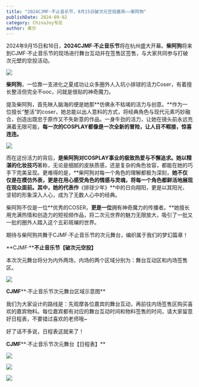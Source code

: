 ```yaml
---
title: "2024CJMF·不止音乐节，9月15日破次元空投嘉宾——柴阿狗"
publishDate: 2024-09-02
category: ChinaJoy专区
author: 莱尔
---
```


2024年9月15日和16日，**2024CJMF·不止音乐节**将在杭州盛大开幕。**柴阿狗**将来到CJMF·不止音乐节的现场进行舞台互动并在签售区签售，与大家共同参与打破次元壁的空投活动。

![](https://ec-net-1251389766.cos.ap-shanghai.myqcloud.com/wp-content/uploads/2024/09/20240902150259942-589x1024.png)

**柴阿狗**，一位靠一支进化之夏成功让众多圈外人入坑小排球的活力Coser，有着擅长整活但完全不ooc，问就是很贴的神奇魔力。

提及柴阿狗，首先映入脑海的便是她那**仿佛永不枯竭的活力与创意。**作为一位擅长“整活”的coser，她总能以出人意料的方式，将经典角色与现代元素巧妙融合，创造出既忠于原作又不失新意的作品。一身牛劲的活力，让她在镜头前永远充满着无限可能，**每一次的COSPLAY都像是一次全新的冒险，让人目不暇接，惊喜连连。**

![](blob:https://www.easecation.net/6c6c7ad4-7b5e-4880-b0b3-e99132e2f222)

而在这份活力的背后，**是柴阿狗对COSPLAY事业的极致热爱与不懈追求。**她以**精湛的化妆技巧**著称，无论是细腻的皮肤质感，还是复杂的角色妆容，都能在她的巧手下完美呈现。更难得的是，**柴阿狗对每一个角色的理解都极为深刻，**她不仅仅是在模仿外表，更是在用心感受角色的情感与灵魂，将每一个角色都鲜活地展现在观众面前。其中，她的代表作**《排球少年》**中的日向翔阳，更是以其阳光、坚韧的形象深入人心，成为了无数人心中的经典。

柴阿狗不仅是一位**优秀的COSER，**更是一位**拥有神奇魔力的传播者。**她擅长用充满热情和创造力的短视频作品，将二次元世界的魅力无限放大，吸引了一批又一批的圈外人踏入这个五彩斑斓的世界。

期待与柴阿狗共舞于CJMF·不止音乐节的次元舞台，编织属于我们的梦幻篇章！

**CJMF·****不止音乐节【破次元空投】**

本次次元舞台将分为内外两场，内场的两个区域分别为：舞台互动区和内场签售区。

![](https://ec-net-1251389766.cos.ap-shanghai.myqcloud.com/wp-content/uploads/2024/09/20240902150319667.png)

**CJMF****·不止音乐节次元舞台区域示意图**

我们为大家设计的路线是：先观摩各位嘉宾的舞台互动，再前往内场签售区购买喜欢的嘉宾物料。每位嘉宾都有对应的舞台互动时间和物料签售的时间，请大家留意好日程表，不要错过喜欢的老师哦~

好了话不多说，日程表这就来了！

**CJMF****·不止音乐节次元舞台【日程表】**

![](https://ec-net-1251389766.cos.ap-shanghai.myqcloud.com/wp-content/uploads/2024/09/20240902150345317-292x1024.png)

![](https://ec-net-1251389766.cos.ap-shanghai.myqcloud.com/wp-content/uploads/2024/09/20240902150341955-285x1024.png)

![](https://ec-net-1251389766.cos.ap-shanghai.myqcloud.com/wp-content/uploads/2024/09/20240902150331113-470x1024.png)
